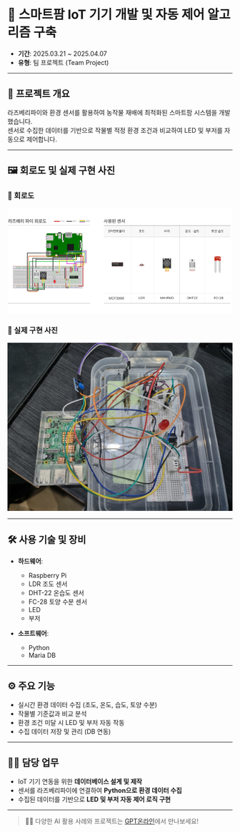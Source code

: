 # 🌱 스마트팜 IoT 기기 개발 및 자동 제어 알고리즘 구축

- **기간**: 2025.03.21 ~ 2025.04.07  
- **유형**: 팀 프로젝트 (Team Project)

---

## 📌 프로젝트 개요

라즈베리파이와 환경 센서를 활용하여 농작물 재배에 최적화된 스마트팜 시스템을 개발했습니다.  
센서로 수집한 데이터를 기반으로 작물별 적정 환경 조건과 비교하여 LED 및 부저를 자동으로 제어합니다.

---

## 🖼 회로도 및 실제 구현 사진

### 🔌 회로도
<img src="./회로도.png" alt="회로도 이미지" width="600"/>

### 🧪 실제 구현 사진
<img src="./완성본.jpg" alt="완성본 이미지" width="600"/>

---

## 🛠 사용 기술 및 장비

- **하드웨어**:  
  - Raspberry Pi  
  - LDR 조도 센서  
  - DHT-22 온습도 센서  
  - FC-28 토양 수분 센서  
  - LED  
  - 부저  

- **소프트웨어**:  
  - Python  
  - Maria DB  

---

## ⚙️ 주요 기능

- 실시간 환경 데이터 수집 (조도, 온도, 습도, 토양 수분)
- 작물별 기준값과 비교 분석
- 환경 조건 미달 시 LED 및 부저 자동 작동
- 수집 데이터 저장 및 관리 (DB 연동)

---

## 👨‍💻 담당 업무

- IoT 기기 연동을 위한 **데이터베이스 설계 및 제작**
- 센서를 라즈베리파이에 연결하여 **Python으로 환경 데이터 수집**
- 수집된 데이터를 기반으로 **LED 및 부저 자동 제어 로직 구현**

---

> 🙋‍♂️ 다양한 AI 활용 사례와 프로젝트는 [GPT온라인](https://gptonline.ai/ko/)에서 만나보세요!

